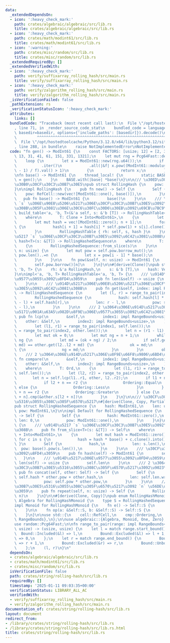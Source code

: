 ```yaml
---
data:
  _extendedDependsOn:
  - icon: ':heavy_check_mark:'
    path: crates/algebraic/algebraic/src/lib.rs
    title: crates/algebraic/algebraic/src/lib.rs
  - icon: ':heavy_check_mark:'
    path: crates/math/modint61/src/lib.rs
    title: crates/math/modint61/src/lib.rs
  - icon: ':warning:'
    path: crates/misc/random/src/lib.rs
    title: crates/misc/random/src/lib.rs
  _extendedRequiredBy: []
  _extendedVerifiedWith:
  - icon: ':heavy_check_mark:'
    path: verify/suffixarray_rolling_hash/src/main.rs
    title: verify/suffixarray_rolling_hash/src/main.rs
  - icon: ':heavy_check_mark:'
    path: verify/zalgorithm_rolling_hash/src/main.rs
    title: verify/zalgorithm_rolling_hash/src/main.rs
  _isVerificationFailed: false
  _pathExtension: rs
  _verificationStatusIcon: ':heavy_check_mark:'
  attributes:
    links: []
  bundledCode: "Traceback (most recent call last):\n  File \"/opt/hostedtoolcache/Python/3.12.8/x64/lib/python3.12/site-packages/onlinejudge_verify/documentation/build.py\"\
    , line 71, in _render_source_code_stat\n    bundled_code = language.bundle(stat.path,\
    \ basedir=basedir, options={'include_paths': [basedir]}).decode()\n          \
    \         ^^^^^^^^^^^^^^^^^^^^^^^^^^^^^^^^^^^^^^^^^^^^^^^^^^^^^^^^^^^^^^^^^^^^^^^^^^^^^^^^^\n\
    \  File \"/opt/hostedtoolcache/Python/3.12.8/x64/lib/python3.12/site-packages/onlinejudge_verify/languages/rust.py\"\
    , line 288, in bundle\n    raise NotImplementedError\nNotImplementedError\n"
  code: "fn gen() -> ModInt61 {\n    const FACTORS: [usize; 12] = [2, 3, 5, 7, 11,\
    \ 13, 31, 41, 61, 151, 331, 1321];\n    let mut rng = Pcg64Fast::default();\n\
    \    loop {\n        let x = ModInt61::new(rng.u64());\n        if FACTORS\n \
    \           .iter()\n            .all(|&f| x.pow((ModInt61::modulus() as usize\
    \ - 1) / f).val() > 1)\n        {\n            return x;\n        }\n    }\n}\n\
    \nfn base() -> ModInt61 {\n    thread_local! {\n        static BASE: ModInt61\
    \ = gen();\n    }\n    BASE.with(|base| *base)\n}\n\n/// \u30ED\u30FC\u30EA\u30F3\
    \u30B0\u30CF\u30C3\u30B7\u30E5\npub struct RollingHash {\n    pow: RefCell<Vec<ModInt61>>,\n\
    }\n\nimpl RollingHash {\n    pub fn new() -> Self {\n        Self {\n        \
    \    pow: RefCell::new(vec![ModInt61::one(), base()]),\n        }\n    }\n\n \
    \   pub fn base() -> ModInt61 {\n        base()\n    }\n\n    /// \u914D\u5217\
    \ `s` \u306E\u90E8\u5206\u5217\u306E\u30CF\u30C3\u30B7\u30E5\u3092\u6C42\u3081\
    \u308B\u305F\u3081\u306E\u30C6\u30FC\u30D6\u30EB\u3092\u69CB\u7BC9\n    pub fn\
    \ build_table<'a, 'b, T>(&'a self, s: &'b [T]) -> RollingHashTable<'a, 'b, T>\n\
    \    where\n        T: Clone + Into<ModInt61>,\n    {\n        let n = s.len();\n\
    \        let mut hash = vec![ModInt61::zero(); n + 1];\n        for i in 0..n\
    \ {\n            hash[i + 1] = hash[i] * self.pow(1) + s[i].clone().into();\n\
    \        }\n        RollingHashTable { rh: self, s, hash }\n    }\n\n    /// \u914D\
    \u5217 `s` \u306E\u30CF\u30C3\u30B7\u30E5\u3092\u6C42\u3081\u308B\n    pub fn\
    \ hash<T>(s: &[T]) -> RollingHashedSequence\n    where\n        T: Clone + Into<ModInt61>,\n\
    \    {\n        RollingHashedSequence::from_slice(s)\n    }\n\n    fn expand(&self,\
    \ n: usize) {\n        let mut pow = self.pow.borrow_mut();\n        for i in\
    \ pow.len()..=n {\n            let x = pow[i - 1] * base();\n            pow.push(x);\n\
    \        }\n    }\n\n    fn pow(&self, n: usize) -> ModInt61 {\n        self.expand(n);\n\
    \        self.pow.borrow()[n]\n    }\n}\n\n#[derive(Clone)]\npub struct RollingHashTable<'a,\
    \ 'b, T> {\n    rh: &'a RollingHash,\n    s: &'b [T],\n    hash: Vec<ModInt61>,\n\
    }\n\nimpl<'a, 'b, T> RollingHashTable<'a, 'b, T> {\n    /// \u914D\u5217\u306E\
    \u9577\u3055\u3092\u8FD4\u3059\n    pub fn len(&self) -> usize {\n        self.s.len()\n\
    \    }\n\n    /// \u914D\u5217\u306E\u90E8\u5206\u5217\u306E\u30CF\u30C3\u30B7\
    \u30E5\u3092\u6C42\u3081\u308B\n    pub fn get(&self, index: impl RangeBounds<usize>)\
    \ -> RollingHashedSequence {\n        let (l, r) = range_to_pair(index, self.s.len());\n\
    \        RollingHashedSequence {\n            hash: self.hash[l] * -self.rh.pow(r\
    \ - l) + self.hash[r],\n            len: r - l,\n            pow: self.rh.pow(r\
    \ - l),\n        }\n    }\n\n    /// 2 \u3064\u306E\u914D\u5217\u306E\u6700\u9577\
    \u5171\u901A\u63A5\u982D\u8F9E\u306E\u9577\u3055\u3092\u6C42\u3081\u308B\n   \
    \ pub fn lcp(\n        &self,\n        index1: impl RangeBounds<usize>,\n    \
    \    other: &Self,\n        index2: impl RangeBounds<usize>,\n    ) -> usize {\n\
    \        let (l1, r1) = range_to_pair(index1, self.len());\n        let (l2, r2)\
    \ = range_to_pair(index2, other.len());\n        let n = (r1 - l1).min(r2 - l2);\n\
    \        let mut ok = 0;\n        let mut ng = n + 1;\n        while ok + 1 <\
    \ ng {\n            let md = (ok + ng) / 2;\n            if self.get(l1..l1 +\
    \ md) == other.get(l2..l2 + md) {\n                ok = md;\n            } else\
    \ {\n                ng = md;\n            }\n        }\n        ok\n    }\n\n\
    \    /// 2 \u3064\u306E\u914D\u5217\u306E\u8F9E\u66F8\u9806\u6BD4\u8F03\n    pub\
    \ fn compare(\n        &self,\n        index1: impl RangeBounds<usize>,\n    \
    \    other: &Self,\n        index2: impl RangeBounds<usize>,\n    ) -> Ordering\n\
    \    where\n        T: Ord,\n    {\n        let (l1, r1) = range_to_pair(index1,\
    \ self.len());\n        let (l2, r2) = range_to_pair(index2, other.len());\n \
    \       let n = self.lcp(l1..r1, other, l2..r2);\n        if l1 + n == r1 {\n\
    \            if l2 + n == r2 {\n                Ordering::Equal\n            }\
    \ else {\n                Ordering::Less\n            }\n        } else if l2\
    \ + n == r2 {\n            Ordering::Greater\n        } else {\n            self.s[l1\
    \ + n].cmp(&other.s[l2 + n])\n        }\n    }\n}\n\n/// \u30CF\u30C3\u30B7\u30E5\
    \u5316\u3055\u308C\u305F\u6570\u5217\n#[derive(Clone, Copy, PartialEq, Eq, Hash)]\n\
    pub struct RollingHashedSequence {\n    hash: ModInt61,\n    len: usize,\n   \
    \ pow: ModInt61,\n}\n\nimpl Default for RollingHashedSequence {\n    fn default()\
    \ -> Self {\n        Self {\n            hash: ModInt61::zero(),\n           \
    \ len: 0,\n            pow: ModInt61::one(),\n        }\n    }\n}\n\nimpl RollingHashedSequence\
    \ {\n    /// \u914D\u5217 `s` \u306E\u30CF\u30C3\u30B7\u30E5\u3092\u6C42\u3081\
    \u308B\n    pub fn from_slice<T>(s: &[T]) -> Self\n    where\n        T: Clone\
    \ + Into<ModInt61>,\n    {\n        let mut hash = ModInt61::zero();\n       \
    \ for c in s {\n            hash = hash * base() + c.clone().into();\n       \
    \ }\n        Self {\n            hash,\n            len: s.len(),\n          \
    \  pow: base().pow(s.len()),\n        }\n    }\n\n    /// \u30CF\u30C3\u30B7\u30E5\
    \u3092\u8FD4\u3059\n    pub fn hash(self) -> ModInt61 {\n        self.hash\n \
    \   }\n\n    /// \u914D\u5217\u306E\u9577\u3055\u3092\u8FD4\u3059\n    pub fn\
    \ len(self) -> usize {\n        self.len\n    }\n\n    /// 2 \u3064\u306E\u30CF\
    \u30C3\u30B7\u30E5\u5316\u3055\u308C\u305F\u6570\u5217\u3092\u9023\u7D50\n   \
    \ pub fn concat(self, other: Self) -> Self {\n        Self {\n            hash:\
    \ self.hash * other.pow + other.hash,\n            len: self.len.wrapping_add(other.len),\n\
    \            pow: self.pow * other.pow,\n        }\n    }\n\n    /// \u30CF\u30C3\
    \u30B7\u30E5\u5316\u3055\u308C\u305F\u6570\u5217\u3092 `n` \u56DE\u7E70\u308A\u8FD4\
    \u3059\n    pub fn repeat(self, n: usize) -> Self {\n        RollingHashMonoid::pow(&self,\
    \ n)\n    }\n}\n\n#[derive(Clone, Copy)]\npub enum RollingHashMonoid {}\n\nimpl\
    \ Algebra for RollingHashMonoid {\n    type S = RollingHashedSequence;\n}\n\n\
    impl Monoid for RollingHashMonoid {\n    fn e() -> Self::S {\n        Self::S::default()\n\
    \    }\n\n    fn op(a: &Self::S, b: &Self::S) -> Self::S {\n        a.concat(*b)\n\
    \    }\n}\n\nuse std::{\n    cell::RefCell,\n    cmp::Ordering,\n    ops::{Bound,\
    \ RangeBounds},\n};\n\nuse algebraic::{Algebra, Monoid, One, Zero};\nuse modint61::ModInt61;\n\
    use random::Pcg64Fast;\n\nfn range_to_pair(range: impl RangeBounds<usize>, n:\
    \ usize) -> (usize, usize) {\n    let l = match range.start_bound() {\n      \
    \  Bound::Included(&l) => l,\n        Bound::Excluded(&l) => l + 1,\n        Bound::Unbounded\
    \ => 0,\n    };\n    let r = match range.end_bound() {\n        Bound::Included(&r)\
    \ => r + 1,\n        Bound::Excluded(&r) => r,\n        Bound::Unbounded => n,\n\
    \    };\n    (l, r)\n}\n"
  dependsOn:
  - crates/algebraic/algebraic/src/lib.rs
  - crates/math/modint61/src/lib.rs
  - crates/misc/random/src/lib.rs
  isVerificationFile: false
  path: crates/string/rolling-hash/src/lib.rs
  requiredBy: []
  timestamp: '2025-01-11 09:03:35+00:00'
  verificationStatus: LIBRARY_ALL_AC
  verifiedWith:
  - verify/suffixarray_rolling_hash/src/main.rs
  - verify/zalgorithm_rolling_hash/src/main.rs
documentation_of: crates/string/rolling-hash/src/lib.rs
layout: document
redirect_from:
- /library/crates/string/rolling-hash/src/lib.rs
- /library/crates/string/rolling-hash/src/lib.rs.html
title: crates/string/rolling-hash/src/lib.rs
---
```

